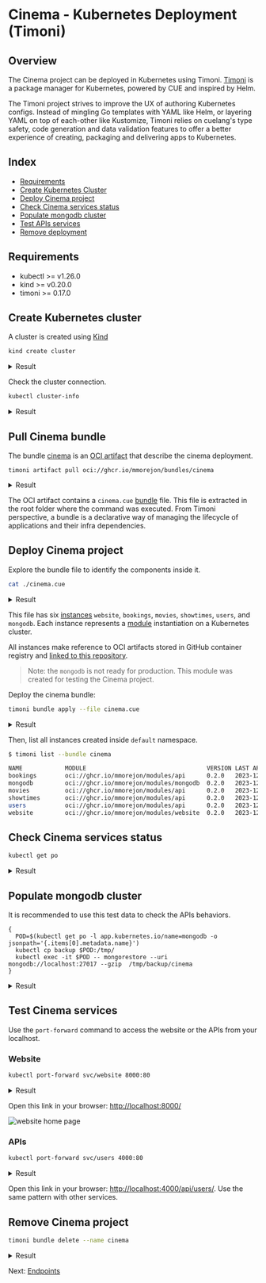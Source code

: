 # Cinema - Kubernetes Deployment (Timoni)

## Overview

The Cinema project can be deployed in Kubernetes using Timoni. [Timoni](https://timoni.sh/) is a package manager for Kubernetes, powered by CUE and inspired by Helm.

The Timoni project strives to improve the UX of authoring Kubernetes configs. Instead of mingling Go templates with YAML like Helm, or layering YAML on top of each-other like Kustomize, Timoni relies on cuelang's type safety, code generation and data validation features to offer a better experience of creating, packaging and delivering apps to Kubernetes.

## Index

* [Requirements](#requirements)
* [Create Kubernetes Cluster](#create-kubernetes-cluster)
* [Deploy Cinema project](#deploy-cinema-project)
* [Check Cinema services status](#check-cinema-services-status)
* [Populate mongodb cluster](#populate-mongodb-cluster)
* [Test APIs services](#test-cinema-services)
* [Remove deployment](#remove-cinema-project)

## Requirements

* kubectl >= v1.26.0
* kind >= v0.20.0
* timoni >= 0.17.0

## Create Kubernetes cluster

A cluster is created using [Kind](https://kind.sigs.k8s.io/)

```bash
kind create cluster
```

<details>
  <summary>Result</summary>

  ```bash
  Creating cluster "kind" ...
  ✓ Ensuring node image (kindest/node:v1.27.3) 🖼
  ✓ Preparing nodes 📦
  ✓ Writing configuration 📜
  ✓ Starting control-plane 🕹️
  ✓ Installing CNI 🔌
  ✓ Installing StorageClass 💾
  Set kubectl context to "kind-kind"
  You can now use your cluster with:

  kubectl cluster-info --context kind-kind

  Have a nice day! 👋
  ```
</details>

Check the cluster connection.

```bash
kubectl cluster-info
```

<details>
  <summary>Result</summary>

  ```bash
  Kubernetes control plane is running at https://127.0.0.1:65291
  CoreDNS is running at https://127.0.0.1:65291/api/v1/namespaces/kube-system/services/kube-dns:dns/proxy

  To further debug and diagnose cluster problems, use 'kubectl cluster-info dump'.
  ```
</details>

## Pull Cinema bundle

The bundle [cinema](https://github.com/mmorejon/microservices-docker-go-mongodb/pkgs/container/bundles%2Fcinema) is an [OCI artifact](https://timoni.sh/bundle-distribution/) that describe the cinema deployment.

```
timoni artifact pull oci://ghcr.io/mmorejon/bundles/cinema
```

<details>
  <summary>Result</summary>

  ```bash
  7:32PM INF extracted: .
  ```
</details>

The OCI artifact contains a `cinema.cue` [bundle](https://timoni.sh/bundles/) file. This file is extracted in the root folder where the command was executed. From Timoni perspective, a bundle is a declarative way of managing the lifecycle of applications and their infra dependencies.

## Deploy Cinema project

Explore the bundle file to identify the components inside it.

```bash
cat ./cinema.cue
```

<details>
  <summary>Result</summary>

  ```cue
  bundle: {
          apiVersion: "v1alpha1"
          name:       "cinema"
          instances: {
                  website: {
                          module: url:     "oci://ghcr.io/mmorejon/modules/website"
                          module: version: "0.2.0"
                          namespace: "default"
                          values: args: [
                                  "-usersAPI",
                                  "http://users/api/users/",
                                  "-moviesAPI",
                                  "http://movies/api/movies/",
                                  "-showtimesAPI",
                                  "http://showtimes/api/showtimes/",
                                  "-bookingsAPI",
                                  "http://bookings/api/bookings/",
                          ]
                  }
                  bookings: {
                          module: url:     "oci://ghcr.io/mmorejon/modules/api"
                          module: version: "0.2.0"
                          namespace: "default"
                          values: args: [
                                  "-mongoURI",
                                  "mongodb://mongodb:27017/",
                          ]
                          values: image: {
                                  repository: "ghcr.io/mmorejon/cinema-bookings"
                                  digest:     "sha256:9b51714509861b1dad066f56f1c1e5387f20828b113c6d557761fa5b11eef858"
                                  tag:        "v2.2.2"
                          }
                  }
                  movies: {
                          module: url:     "oci://ghcr.io/mmorejon/modules/api"
                          module: version: "0.2.0"
                          namespace: "default"
                          values: args: [
                                  "-mongoURI",
                                  "mongodb://mongodb:27017/",
                          ]
                          values: image: {
                                  repository: "ghcr.io/mmorejon/cinema-movies"
                                  digest:     "sha256:6f15801d3fa8fbfa58b6718851c28841e010935c205b5770c7deb949fc2e2e25"
                                  tag:        "v2.2.2"
                          }
                  }
                  showtimes: {
                          module: url:     "oci://ghcr.io/mmorejon/modules/api"
                          module: version: "0.2.0"
                          namespace: "default"
                          values: args: [
                                  "-mongoURI",
                                  "mongodb://mongodb:27017/",
                          ]
                          values: image: {
                                  repository: "ghcr.io/mmorejon/cinema-showtimes"
                                  digest:     "sha256:70d087aaf0e888310cfb585eb81e308721e38bb96819e2908358131be1fc2dc8"
                                  tag:        "v2.2.2"
                          }
                  }
                  users: {
                          module: url:     "oci://ghcr.io/mmorejon/modules/api"
                          module: version: "0.2.0"
                          namespace: "default"
                          values: args: [
                                  "-mongoURI",
                                  "mongodb://mongodb:27017/",
                          ]
                          values: image: {
                                  repository: "ghcr.io/mmorejon/cinema-users"
                                  digest:     "sha256:3a1e8fd1f3cb832981bcadb3fff056eb0a2300cf7cb6bf94460c6bccdd6743ed"
                                  tag:        "v2.2.2"
                          }
                  }
                  mongodb: {
                          module: url:     "oci://ghcr.io/mmorejon/modules/mongodb"
                          module: version: "0.2.0"
                          namespace: "default"
                  }
          }
  }
  ```
</details>

This file has six [instances](https://timoni.sh/#timoni-instances) `website`, `bookings`, `movies`, `showtimes`, `users`, and `mongodb`. Each instance represents a [module](https://timoni.sh/#timoni-modules) instantiation on a Kubernetes cluster.

All instances make reference to OCI artifacts stored in GitHub container registry and [linked to this repository](https://github.com/mmorejon?tab=packages&repo_name=microservices-docker-go-mongodb).

> Note: the `mongodb` is not ready for production. This module was created for testing the Cinema project.

Deploy the cinema bundle:

```bash
timoni bundle apply --file cinema.cue
```

<details>
  <summary>Result</summary>

  ```bash
  7:00PM INF b:cinema > applying 6 instance(s)
  7:00PM INF b:cinema > i:website > applying module timoni.sh/website version 0.2.0
  7:00PM INF b:cinema > i:website > installing website in namespace default
  7:00PM INF b:cinema > i:website > ServiceAccount/default/website created
  7:00PM INF b:cinema > i:website > Service/default/website created
  7:00PM INF b:cinema > i:website > Deployment/default/website created
  7:00PM INF b:cinema > i:website > app resources ready
  7:00PM INF b:cinema > i:users > applying module timoni.sh/api version 0.2.0
  7:00PM INF b:cinema > i:users > installing users in namespace default
  7:00PM INF b:cinema > i:users > ServiceAccount/default/users created
  7:00PM INF b:cinema > i:users > Service/default/users created
  7:00PM INF b:cinema > i:users > Deployment/default/users created
  7:00PM INF b:cinema > i:users > app resources ready
  7:00PM INF b:cinema > i:movies > applying module timoni.sh/api version 0.2.0
  7:00PM INF b:cinema > i:movies > installing movies in namespace default
  7:00PM INF b:cinema > i:movies > ServiceAccount/default/movies created
  7:00PM INF b:cinema > i:movies > Service/default/movies created
  7:00PM INF b:cinema > i:movies > Deployment/default/movies created
  7:00PM INF b:cinema > i:movies > app resources ready
  7:00PM INF b:cinema > i:showtimes > applying module timoni.sh/api version 0.2.0
  7:00PM INF b:cinema > i:showtimes > installing showtimes in namespace default
  7:00PM INF b:cinema > i:showtimes > ServiceAccount/default/showtimes created
  7:00PM INF b:cinema > i:showtimes > Service/default/showtimes created
  7:00PM INF b:cinema > i:showtimes > Deployment/default/showtimes created
  7:01PM INF b:cinema > i:showtimes > app resources ready
  7:01PM INF b:cinema > i:bookings > applying module timoni.sh/api version 0.2.0
  7:01PM INF b:cinema > i:bookings > installing bookings in namespace default
  7:01PM INF b:cinema > i:bookings > ServiceAccount/default/bookings created
  7:01PM INF b:cinema > i:bookings > Service/default/bookings created
  7:01PM INF b:cinema > i:bookings > Deployment/default/bookings created
  7:01PM INF b:cinema > i:bookings > app resources ready
  7:01PM INF b:cinema > i:mongodb > applying module timoni.sh/mongodb version 0.2.0
  7:01PM INF b:cinema > i:mongodb > installing mongodb in namespace default
  7:01PM INF b:cinema > i:mongodb > ServiceAccount/default/mongodb created
  7:01PM INF b:cinema > i:mongodb > Service/default/mongodb created
  7:01PM INF b:cinema > i:mongodb > Deployment/default/mongodb created
  7:01PM INF b:cinema > i:mongodb > app resources ready
  7:01PM INF b:cinema > applied successfully in 48s
  ```
</details>

Then, list all instances created inside `default` namespace.

```bash
$ timoni list --bundle cinema

NAME            MODULE                                  VERSION LAST APPLIED            BUNDLE
bookings        oci://ghcr.io/mmorejon/modules/api      0.2.0   2023-12-03T18:01:07Z    cinema
mongodb         oci://ghcr.io/mmorejon/modules/mongodb  0.2.0   2023-12-03T18:01:12Z    cinema
movies          oci://ghcr.io/mmorejon/modules/api      0.2.0   2023-12-03T18:00:56Z    cinema
showtimes       oci://ghcr.io/mmorejon/modules/api      0.2.0   2023-12-03T18:01:01Z    cinema
users           oci://ghcr.io/mmorejon/modules/api      0.2.0   2023-12-03T18:00:50Z    cinema
website         oci://ghcr.io/mmorejon/modules/website  0.2.0   2023-12-03T18:00:45Z    cinema
```

## Check Cinema services status

```bash
kubectl get po
```

<details>
  <summary>Result</summary>

  ```bash
  NAME                        READY   STATUS    RESTARTS   AGE
  bookings-94dcdf8cf-rfczb    1/1     Running   0          102s
  mongodb-77cc88b944-wqsks    1/1     Running   0          97s
  movies-f9559598f-wztff      1/1     Running   0          113s
  showtimes-95c475fcc-7dz9j   1/1     Running   0          108s
  users-9f675d99f-944gz       1/1     Running   0          119s
  website-55448c4fd9-vp8mf    1/1     Running   0          2m4s
  ```
</details>

## Populate mongodb cluster

It is recommended to use this test data to check the APIs behaviors.

```
{
  POD=$(kubectl get po -l app.kubernetes.io/name=mongodb -o jsonpath='{.items[0].metadata.name}')
  kubectl cp backup $POD:/tmp/
  kubectl exec -it $POD -- mongorestore --uri mongodb://localhost:27017 --gzip  /tmp/backup/cinema
}
```

<details>
  <summary>Result</summary>

  ```bash
  2023-08-22T21:26:35.834+0000    preparing collections to restore from
  2023-08-22T21:26:35.835+0000    reading metadata for showtimes.showtimes from /tmp/backup/cinema/showtimes/showtimes.metadata.json.gz
  2023-08-22T21:26:35.837+0000    reading metadata for movies.movies from /tmp/backup/cinema/movies/movies.metadata.json.gz
  2023-08-22T21:26:35.837+0000    reading metadata for bookings.bookings from /tmp/backup/cinema/bookings/bookings.metadata.json.gz
  2023-08-22T21:26:35.838+0000    reading metadata for users.users from /tmp/backup/cinema/users/users.metadata.json.gz
  2023-08-22T21:26:35.848+0000    restoring showtimes.showtimes from /tmp/backup/cinema/showtimes/showtimes.bson.gz
  2023-08-22T21:26:35.850+0000    no indexes to restore
  2023-08-22T21:26:35.850+0000    finished restoring showtimes.showtimes (3 documents, 0 failures)
  2023-08-22T21:26:35.851+0000    restoring bookings.bookings from /tmp/backup/cinema/bookings/bookings.bson.gz
  2023-08-22T21:26:35.852+0000    no indexes to restore
  2023-08-22T21:26:35.852+0000    finished restoring bookings.bookings (2 documents, 0 failures)
  2023-08-22T21:26:35.853+0000    restoring movies.movies from /tmp/backup/cinema/movies/movies.bson.gz
  2023-08-22T21:26:35.862+0000    restoring users.users from /tmp/backup/cinema/users/users.bson.gz
  2023-08-22T21:26:35.872+0000    no indexes to restore
  2023-08-22T21:26:35.872+0000    finished restoring movies.movies (6 documents, 0 failures)
  2023-08-22T21:26:35.872+0000    no indexes to restore
  2023-08-22T21:26:35.872+0000    finished restoring users.users (5 documents, 0 failures)
  2023-08-22T21:26:35.872+0000    16 document(s) restored successfully. 0 document(s) failed to restore.
  ```
</details>

## Test Cinema services

Use the `port-forward` command to access the website or the APIs from your localhost.

### Website

```bash
kubectl port-forward svc/website 8000:80
```

<details>
  <summary>Result</summary>

  ```bash
  Forwarding from 127.0.0.1:8000 -> 8000
  Forwarding from [::1]:8000 -> 8000
  ```
</details>

Open this link in your browser: <http://localhost:8000/>

![website home page](images/website-home.jpg)

### APIs

```bash
kubectl port-forward svc/users 4000:80
```

<details>
  <summary>Result</summary>

  ```bash
  Forwarding from 127.0.0.1:4000 -> 4000
  Forwarding from [::1]:4000 -> 4000
  ```
</details>

Open this link in your browser: <http://localhost:4000/api/users/>. Use the same pattern with other services.

## Remove Cinema project

```bash
timoni bundle delete --name cinema
```

<details>
  <summary>Result</summary>

  ```bash
  11:34PM INF b:cinema > deleting instance bookings from bundle cinema
  11:34PM INF b:cinema > deleting 3 resource(s)...
  11:34PM INF b:cinema > Deployment/default/bookings deleted
  11:34PM INF b:cinema > Service/default/bookings deleted
  11:34PM INF b:cinema > ServiceAccount/default/bookings deleted
  11:34PM INF b:cinema > all resources have been deleted
  11:34PM INF b:cinema > deleting instance mongodb from bundle cinema
  11:34PM INF b:cinema > deleting 3 resource(s)...
  11:34PM INF b:cinema > Deployment/default/mongodb deleted
  11:34PM INF b:cinema > Service/default/mongodb deleted
  11:34PM INF b:cinema > ServiceAccount/default/mongodb deleted
  11:34PM INF b:cinema > all resources have been deleted
  11:34PM INF b:cinema > deleting instance movies from bundle cinema
  11:34PM INF b:cinema > deleting 3 resource(s)...
  11:34PM INF b:cinema > Deployment/default/movies deleted
  11:34PM INF b:cinema > Service/default/movies deleted
  11:34PM INF b:cinema > ServiceAccount/default/movies deleted
  11:34PM INF b:cinema > all resources have been deleted
  11:34PM INF b:cinema > deleting instance showtimes from bundle cinema
  11:34PM INF b:cinema > deleting 3 resource(s)...
  11:34PM INF b:cinema > Deployment/default/showtimes deleted
  11:34PM INF b:cinema > Service/default/showtimes deleted
  11:34PM INF b:cinema > ServiceAccount/default/showtimes deleted
  11:34PM INF b:cinema > all resources have been deleted
  11:34PM INF b:cinema > deleting instance users from bundle cinema
  11:34PM INF b:cinema > deleting 3 resource(s)...
  11:34PM INF b:cinema > Deployment/default/users deleted
  11:34PM INF b:cinema > Service/default/users deleted
  11:34PM INF b:cinema > ServiceAccount/default/users deleted
  11:34PM INF b:cinema > all resources have been deleted
  11:34PM INF b:cinema > deleting instance website from bundle cinema
  11:34PM INF b:cinema > deleting 3 resource(s)...
  11:34PM INF b:cinema > Deployment/default/website deleted
  11:34PM INF b:cinema > Service/default/website deleted
  11:34PM INF b:cinema > ServiceAccount/default/website deleted
  11:34PM INF b:cinema > all resources have been deleted
  ```
</details>

Next: [Endpoints](endpoints.md)
